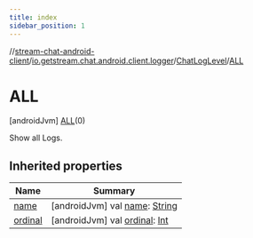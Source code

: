 ```yaml
---
title: index
sidebar_position: 1
---
```

//[stream-chat-android-client](../../../../index.md)/[io.getstream.chat.android.client.logger](../../index.md)/[ChatLogLevel](../index.md)/[ALL](index.md)



# ALL  
 [androidJvm] [ALL](index.md)(0)  


Show all Logs.

   


## Inherited properties  
  
|  Name |  Summary | 
|---|---|
| <a name="io.getstream.chat.android.client.logger/ChatLogLevel.ALL/name/#/PointingToDeclaration/"></a>[name](name.md)| <a name="io.getstream.chat.android.client.logger/ChatLogLevel.ALL/name/#/PointingToDeclaration/"></a> [androidJvm] val [name](name.md): [String](https://kotlinlang.org/api/latest/jvm/stdlib/kotlin/-string/index.html)   <br/>|
| <a name="io.getstream.chat.android.client.logger/ChatLogLevel.ALL/ordinal/#/PointingToDeclaration/"></a>[ordinal](ordinal.md)| <a name="io.getstream.chat.android.client.logger/ChatLogLevel.ALL/ordinal/#/PointingToDeclaration/"></a> [androidJvm] val [ordinal](ordinal.md): [Int](https://kotlinlang.org/api/latest/jvm/stdlib/kotlin/-int/index.html)   <br/>|

